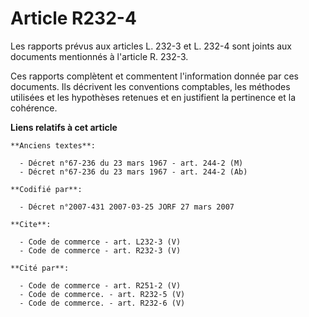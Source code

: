 # Article R232-4

Les rapports prévus aux articles L. 232-3 et L. 232-4 sont joints aux documents mentionnés à l'article R. 232-3. 

Ces rapports complètent et commentent l'information donnée par ces documents. Ils décrivent les conventions comptables, les
méthodes utilisées et les hypothèses retenues et en justifient la pertinence et la cohérence.

**Liens relatifs à cet article**

	**Anciens textes**:

	  - Décret n°67-236 du 23 mars 1967 - art. 244-2 (M)
	  - Décret n°67-236 du 23 mars 1967 - art. 244-2 (Ab)

	**Codifié par**:

	  - Décret n°2007-431 2007-03-25 JORF 27 mars 2007

	**Cite**:

	  - Code de commerce - art. L232-3 (V)
	  - Code de commerce - art. R232-3 (V)

	**Cité par**:

	  - Code de commerce - art. R251-2 (V)
	  - Code de commerce. - art. R232-5 (V)
	  - Code de commerce. - art. R232-6 (V)
